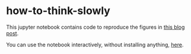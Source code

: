 # how-to-think-slowly

This jupyter notebook contains code to reproduce the figures in [this blog post](https://learningtobehappy.substack.com/p/e7854f31-ba4d-4dea-a005-c0edaac1f122?postPreview=paid&updated=2025-05-06T19%3A42%3A57.648Z&audience=everyone&free_preview=false&freemail=true). 

You can use the notebook interactively, without installing anything, [here](https://mybinder.org/v2/gh/amrita112/how-to-think-slowly/a1d4dcd5d06ff18caaedef9edd1dc13ad52b1995?urlpath=lab%2Ftree%2FHow%20to%20Think%20Slowly.ipynb
).
